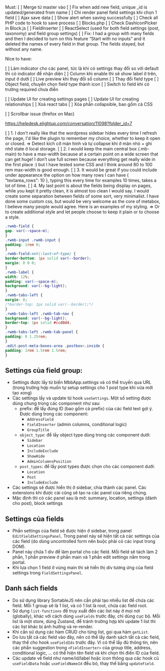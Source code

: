 Must:
[ ] Merge từ master vào
[ ] Fix when add new field, unique _id is updated/generated from name
[ ] Chỉ render panel field settings khi chọn 1 field
	[ ] Ajax save data
	[ ] Show alert when saving successfully
	[ ] Check all PHP code to hook to save process
		[ ] Blocks.php
	[ ] Check DashiconPicker in Block.js
	[ ] FieldInserter
	[ ] ReactSelect (used for both field settings (post, taxonomy) and field group settings)
[ ] Fix:  I had a group with many fields and then I decided to turn on this feature “Start with no inputs” and it deleted the names of every field in that group. The fields stayed, but without any name.

Nice to have:

[ ] Làm indicator cho các panel, tức là khi có settings thay đổi so với default thì có indicator để nhận diện
[ ] Column khi enable thì sẽ show label ở trên, input ở dưới
[ ] Live preview khi thay đổi số column
[ ] Thay đổi field type
[ ] Object field, chuyển chọn field type thành icon
[ ] Switch to field khi có trường required chưa điền

[ ] Update UI for creating settings pages
[ ] Update UI for creating relationships
	[ ] Xoá react tabs
	[ ] Xóa phần collapsible, bao gồm cả CSS

[ ] Scrollbar issue (firefox on Mac)

https://helpdesk.elightup.com/conversation/11098?folder_id=7

[ ] 1. I don't really like that the wordpress sidebar hides every time I refresh the page, I'd like the plugin to remember my choice, whether to keep it open or closed. => Detect kích cỡ màn hình và tự collapse khi ở màn nhỏ + ghi nhớ state ở local storage.
[ ] 2. I would keep the main central box (.mb-main) to have a max-width because at a certain point on a wide screen that can get huge! I don’t use full screen because everything get really wide in the first place :) but I have tested some CSS and I think around 80 to 100 rem max-width is good enough.
[ ] 3. It would be great if you could include under appearance the option on how many rows I can have { "textarea_rows": 10 }, typing this every time for examples 10 times, takes a lot of time.
[ ] 4. My last point is about the fields being display on pages, while you kept it pretty clean, it is almost too clean I would say. I would create some separation between fields of some sort, very minimalist. I have done some custom css, but would be very welcome as the core of metabox, I believe many people would agree. Here is an examples of my styling. =>  Or to create additional style and let people choose to keep it plain or to choose a style.

```css
.rwmb-field {
gap: var(--space-m);
}
.rwmb-input .rwmb-input {
padding: 1rem 0;
}
.rwmb-field:not(:last-of-type) {
border-bottom: 1px solid var(--border);
margin: 0 0 0;
}
.rwmb-label {
width: 12%;
padding: var(--space-m);
background: var(--bg-light);
}
.rwmb-tabs-left {
margin: 0;
/*border-top: 1px solid var(--border);*/
}
.rwmb-tabs-left .rwmb-tab-nav {
background: var(--bg-light);
border-top: 1px solid #ccd0d4;
}
.rwmb-tabs-left .rwmb-tab-panel {
padding: 0 1.25rem;
}
.edit-post-meta-boxes-area .postbox>.inside {
padding: 1rem 1.5rem 1.5rem;
}
```

## Settings của field group:

- Settings được lấy từ biến MbbApp.settings và có thể truyền qua URL (trong trường hợp muốn tự setup settings cho 1 post type khi vừa mới tạo xong)
- Các settings lấy và update từ hook `useSettings`. Một số setting được dùng chung trong các component như sau:
	- prefix: để lấy đúng ID (bao gồm cả prefix) của các field text gợi ý. Được dùng trong các component:
		+ `AddressField`
		+ `FieldInserter` (admin columns, conditional logic)
		+ `GroupTitle`
	- `object_type`: để lấy object type dùng trong các component dưới:
		+ `Sidebar`
		+ `Location`
		+ `IncludeExclude`
		+ `ShowHide`
		+ `AdminColumnsPosition`
	- `post_types`: để lấy post types được chọn cho các component dưới:
		+ `Location`
		+ `Post`
		+ `IncludeExclude`
- Các settings sẽ được hiển thị ở sidebar, chia thành các panel. Các extensions khi được cài cũng sẽ tạo ra các panel của riêng chúng.
- Mặc định thì có các panel sau là mở: summary, location, settings (dành cho post), block settings

## Settings của fields

- Phần settings của field sẽ được hiện ở sidebar, trong panel `EditFieldSettingsPanel`. Trong panel này sẽ hiện tất cả các settings của các field (do dùng uncontrolled form nên buộc phải có các input trong DOM).
- Panel này chứa 1 div để làm portal cho các field. Mỗi field sẽ tách làm 2 phần, 1 phần preview ở phần main và 1 phần edit settings nằm trong portal.
- Khi lựa chọn 1 field ở vùng main thì sẽ hiển thị div tương ứng của field settings trong `FieldSettingsPanel`.

## Danh sách fields

- Do sử dụng library SortableJS nên cần phải tạo nhiều list để chứa các field. Mỗi 1 group sẽ là 1 list, và có 1 list là root, chứa các field root.
- Sử dụng `list-functions` để truy xuất đến các list này ở mọi nơi (globally), khác với cách dùng `useFields` trước đây, chỉ dùng cục bộ. Mỗi list là một store, dùng Zustand, để tránh trường hợp khi update 1 list thì các list khác bị ảnh hưởng và re-render.
- Khi cần sử dụng các hàm CRUD cho từng list, gọi qua hàm `getList`.
- Do lưu tất cả các field vào đây, nên có thể lấy danh sách tất cả các field, thay thế cho hook `useFieldIds` trước đây. Vì có thể lấy đủ thông tin, nên các phần suggestion trong `<FieldInserter>` của group title, address, conditional logic, ... có thể hiện tên field và khi chọn thì điền ID của field.
- Các update về field như name/id/label hoặc icon thông qua các hook cũ `useFieldData` hoặc `useFieldNameId` đều bỏ, thay thế bằng `updateField`.